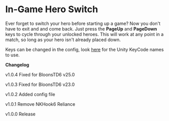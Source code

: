# In-Game Hero Switch

Ever forget to switch your hero before starting up a game? 
Now you don't have to exit and and come back. 
Just press the **PageUp** and **PageDown** keys to cycle through your unlocked heroes. 
This will work at any point in a match, so long as your hero isn't already placed down.

Keys can be changed in the config, look [here](https://docs.unity3d.com/ScriptReference/KeyCode.html) for the Unity KeyCode names to use.

**Changelog**

v1.0.4 Fixed for BloonsTD6 v25.0

v1.0.3 Fixed for BloonsTD6 v23.0

v1.0.2 Added config file

v1.0.1 Remove NKHook6 Reliance

v1.0.0 Release
